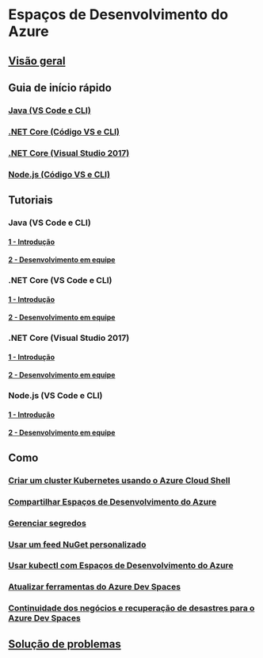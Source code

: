 # Espaços de Desenvolvimento do Azure
## [Visão geral](index.yml)

## Guia de início rápido
### [Java (VS Code e CLI)](quickstart-java.md)
### [.NET Core (Código VS e CLI)](quickstart-netcore.md)
### [.NET Core (Visual Studio 2017)](quickstart-netcore-visualstudio.md)
### [Node.js (Código VS e CLI)](quickstart-nodejs.md)

## Tutoriais
### Java (VS Code e CLI)
#### [1 - Introdução](get-started-java.md)
#### [2 - Desenvolvimento em equipe](team-development-java.md)
### .NET Core (VS Code e CLI)
#### [1 - Introdução](get-started-netcore.md)
#### [2 - Desenvolvimento em equipe](team-development-netcore.md)
### .NET Core (Visual Studio 2017)
#### [1 - Introdução](get-started-netcore-visualstudio.md)
#### [2 - Desenvolvimento em equipe](team-development-netcore-visualstudio.md)
### Node.js (VS Code e CLI)
#### [1 - Introdução](get-started-nodejs.md)
#### [2 - Desenvolvimento em equipe](team-development-nodejs.md)

## Como
### [Criar um cluster Kubernetes usando o Azure Cloud Shell](how-to/create-cluster-cloud-shell.md)
### [Compartilhar Espaços de Desenvolvimento do Azure](how-to/share-dev-spaces.md)
### [Gerenciar segredos](how-to/manage-secrets.md)
### [Usar um feed NuGet personalizado](how-to/use-custom-nuget-feed.md)
### [Usar kubectl com Espaços de Desenvolvimento do Azure](how-to/use-kubectl-with-azure-dev-spaces.md)
### [Atualizar ferramentas do Azure Dev Spaces](how-to/upgrade-tools.md)
### [Continuidade dos negócios e recuperação de desastres para o Azure Dev Spaces](how-to/dev-spaces-business-continuity.md)

## [Solução de problemas](troubleshooting.md)



